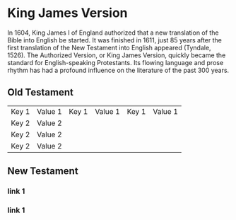 # King James Version

In 1604, King James I of England authorized that a new translation of the Bible into English be started. It was finished in 1611, just 85 years after the first translation of the New Testament into English appeared (Tyndale, 1526). The Authorized Version, or King James Version, quickly became the standard for English-speaking Protestants. Its flowing language and prose rhythm has had a profound influence on the literature of the past 300 years.

## Old Testament

<table>
<tr>
<td>
Key 1
</td>
<td>
Value 1
</td>
  <td>
Key 1
</td>
<td>
Value 1
</td>
  <td>
Key 1
</td>
<td>
Value 1
</td>
</tr>
<tr>
    <td>Key 2</td>
    <td>Value 2</td>
</tr>
  <tr>
    <td>Key 2</td>
    <td>Value 2</td>
</tr>
  <tr>
    <td>Key 2</td>
    <td>Value 2</td>
</tr>
</table>

## New Testament

### link 1
### link 1
